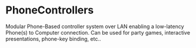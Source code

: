 # PhoneControllers
Modular Phone-Based controller system over LAN enabling a low-latency Phone(s) to Computer connection. Can be used for party games, interactive presentations, phone-key binding, etc..
